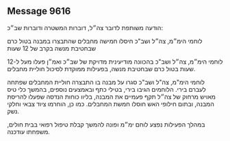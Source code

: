 ## Message 9616

הודעה משותפת לדובר צה״ל, דוברות המשטרה ודוברות שב״כ:

לוחמי הימ״מ, צה״ל ושב"כ חיסלו חמישה מחבלים שהתבצרו במבנה בטול כרם שבחטיבת מנשה בקרב של 12 שעות

לוחמי הימ״מ, צה״ל ושב"כ בהכוונה מודיעינית מדויקת של שב״כ ואמ״ן פעלו מעל ל-12 שעות בטול כרם שבחטיבת מנשה, בפעילות ממוקדת לסיכול חוליית מחבלים.

לוחמי הימ"מ, צה"ל ושב"כ סגרו על מבנה בו התבצרה חוליית המחבלים שפתחה לעברם בירי. הלוחמים הגיבו בירי, בטילי כתף ובאמצעים נוספים, בהמשך כלי טיס מאויש מרחוק של צה״ל תקף פעמיים את המבנה, בליוו כוחות הנדסה שפעלו להריסת המבנה, ובתום חילופי האש חוסלו חמשת המחבלים. 
כמו כן, הוחרמו ציוד צבאי וחלקי נשק.

במהלך הפעילות נפצע לוחם ימ״מ ופונה להמשך קבלת טיפול רפואי בבית חולים, משפחתו עודכנה.


